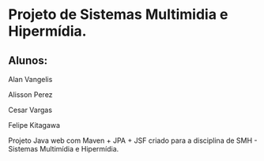 Projeto de Sistemas Multimidia e Hipermídia.
===========================================
Alunos:
-------
Alan Vangelis 

Alisson Perez 

Cesar Vargas 

Felipe Kitagawa 

Projeto Java web com Maven + JPA + JSF criado para a disciplina de SMH - Sistemas Multimídia e Hipermídia.


